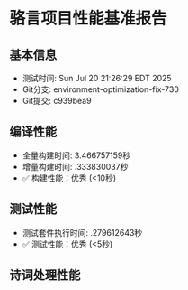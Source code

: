 # 骆言项目性能基准报告

## 基本信息
- 测试时间: Sun Jul 20 21:26:29 EDT 2025
- Git分支: environment-optimization-fix-730
- Git提交: c939bea9

## 编译性能
- 全量构建时间: 3.466757159秒
- 增量构建时间: .333830037秒
- ✅ 构建性能：优秀 (<10秒)

## 测试性能
- 测试套件执行时间: .279612643秒
- ✅ 测试性能：优秀 (<5秒)

## 诗词处理性能
